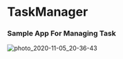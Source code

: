 # TaskManager
### Sample App For Managing Task

![photo_2020-11-05_20-36-43](https://user-images.githubusercontent.com/54942560/98394985-691ce900-2010-11eb-9c51-566229ada346.jpg)
